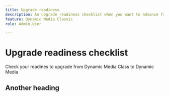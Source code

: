 ```yaml
---
title: Upgrade readiness
description: An upgrade readiness checklist when you want to advance from Adobe Dynamic Media Classic to Dynamic Media on Adobe Experience Manager.
feature: Dynamic Media Classic
role: Admin,User

---
```


# Upgrade readiness checklist

Check your readines to upgrade from Dynamic Media Class to Dynamic Media

## Another heading